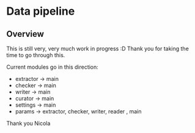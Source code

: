 # Data pipeline

## Overview

This is still very, very much work in progress :D
Thank you for taking the time to go through this.

Current modules go in this direction:
- extractor -> main
- checker -> main
- writer -> main
- curator -> main
- settings -> main
- params -> extractor, checker, writer, reader , main

Thank you
Nicola